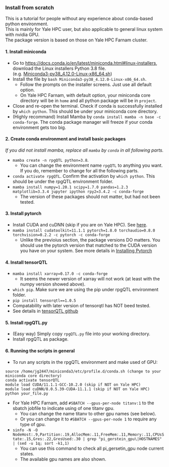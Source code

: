 ### Install from scratch
This is a tutorial for people without any experience about conda-based python environment.  
This is mainly for Yale HPC user, but also applicable to general linux system with nvidia GPU.  
The package version is based on those on Yale HPC Farnam cluster.

#### 1. Install miniconda
* Go to https://docs.conda.io/en/latest/miniconda.html#linux-installers, download the Linux installers Python 3.8 file.  
(e.g. [Miniconda3-py38_4.12.0-Linux-x86_64.sh](https://repo.anaconda.com/miniconda/Miniconda3-py38_4.12.0-Linux-x86_64.sh))  
* Install the file by `bash Miniconda3-py38_4.12.0-Linux-x86_64.sh`.
    * Follow the prompts on the installer screens. Just use all default option.
    * On Yale HPC Farnam, with default option, your miniconda core directory will be in `home` and all python package will be in `project`.
* Close and re-open the terminal. Check if conda is successfully installed by `which python`. This should be under your miniconda core directory.
* (Highly recommand) Install Mamba by `conda install mamba -n base -c conda-forge`. The conda package manager will freeze if your conda environment gets too big.

#### 2. Create conda environment and install basic packages
*If you did not install mamba, replace all `mamba` by `conda` in all following parts.*
* `mamba create -n rpgQTL python=3.8`.
   * You can change the environment name `rpgQTL` to anything you want. If you do, remember to change for all the following parts.
* `conda activate rpgQTL`. Confirm the activation by `which python`. This should be under the rpgQTL environment folder.
* `mamba install numpy=1.20.1 scipy=1.7.0 pandas=1.2.3 matplotlib=3.3.4 jupyter ipython rpy2=3.4.2 -c conda-forge`
   * The version of these packages should not matter, but had not been tested.

#### 3. Install pytorch
* Install CUDA and cuDNN (skip if you are on Yale HPC). See [here](https://developer.nvidia.com/cuda-downloads).
* `mamba install cudatoolkit=11.1.1 pytorch=1.8.0 torchaudio=0.8.0 torchvision=0.2.2 -c pytorch -c conda-forge`
  * Unlike the previoius section, the package versions DO matters. You should use the pytorch version that matched to the CUDA version you have on your system. See more details in [Installing Pytorch](https://pytorch.org/get-started/locally/)

#### 4. Install tensorQTL
* `mamba install xarray=0.17.0 -c conda-forge`
   * It seems the newer version of xarray will not work (at least with the numpy version showed above).
* `which pip`. Make sure we are using the pip under rpgQTL environment folder.
* `pip install tensorqtl==1.0.5`
* Compatability with later version of tensorqtl has NOT beed tested.
* See details in [tensorQTL github](https://github.com/broadinstitute/tensorqtl)

#### 5. Install rpgQTL.py
* (Easy way) Simply copy `rpgQTL.py` file into your working directory. 
* Install rpgQTL as package.

#### 6. Running the scripts in general
* To run any scripts in the rpgQTL environment and make used of GPU:
```
source /home/jg2447/miniconda3/etc/profile.d/conda.sh (change to your miniconda core directory)
conda activate tensorQTL
module load CUDA/11.1.1-GCC-10.2.0 (skip if NOT on Yale HPC)
module load cuDNN/8.0.5.39-CUDA-11.1.1 (skip if NOT on Yale HPC)
python your_file.py
```
* For Yale HPC Farnam, add `#SBATCH --gpus-per-node titanv:1` to the sbatch jobfile to indicate using of one titanv gpu.
  * You can change the name titanv to other gpu names (see below).
  * Or you can change it to `#SBATCH --gpus-per-node 1` to require any type of gpu.
* `sinfo -N -O NodeHost:.9,Partition:.19,AllocMem:.11,FreeMem:.11,Memory:.11,CPUsState:.15,Gres:.22,GresUsed:.30 | grep "pi_gerstein_gpu\|HOSTNAMES" | (sed -u 1q; sort -k1,1)`
  * You can use this command to check all pi_gersetin_gpu node current states. 
  * The available gpu names are also shown.
